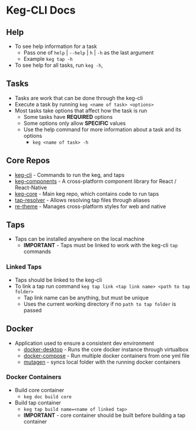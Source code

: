 # Keg-CLI Docs

## Help
  * To see help information for a task
    * Pass one of `help` | `--help` | `h` | `-h` as the last argument
    * Example `keg tap -h`
  * To see help for all tasks, run `keg -h`,


## Tasks
  * Tasks are work that can be done through the keg-cli
  * Execute a task by running `keg <name of task> <options>` 
  * Most tasks take options that affect how the task is run
    * Some tasks have **REQUIRED** options
    * Some options only allow **SPECIFIC** values
    * Use the help command for more information about a task and its options
      * `keg <name of task> -h` 

## Core Repos
  * [keg-cli](https://github.com/keghub/keg-cli) - Commands to run the keg, and taps
  * [keg-components](https://github.com/keghub/keg-hub/tree/develop/repos/keg-components) - A cross-platform component library for React / React-Native
  * [keg-core](https://github.com/keghub/keg-hub/tree/develop/repos/keg-core) - Main keg repo, which contains code to run taps
  * [tap-resolver](https://github.com/keghub/keg-hub/tree/develop/repos/tap-resolver) - Allows resolving tap files through aliases
  * [re-theme](https://github.com/keghub/keg-hub/tree/develop/repos/re-theme) - Manages cross-platform styles for web and native

## Taps
* Taps can be installed anywhere on the local machine
  * **IMPORTANT** - Taps must be linked to work with the keg-cli `tap` commands

### Linked Taps
  * Taps should be linked to the keg-cli
  * To link a tap run command `keg tap link <tap link name> <path to tap folder>`
    * Tap link name can be anything, but must be unique
    * Uses the current working directory if no `path to tap folder` is passed

## Docker
  * Application used to ensure a consistent dev environment
    * [docker-desktop](https://www.docker.com/products/docker-desktop) - Runs the core docker instance through virtualbox 
    * [docker-compose](https://docs.docker.com/compose) - Run multiple docker containers from one yml file
    * [mutagen](https://mutagen.io/) - syncs local folder with the running docker containers

### Docker Containers
  * Build core container
    * `keg doc build core`
  * Build tap container
    * `keg tap build name=<name of linked tap>`
    * **IMPORTANT** - core container should be built before building a tap container